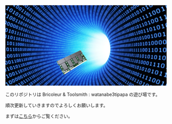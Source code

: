 <img width=720 alt=IMG src=cover.jpg>

このリポジトリは Bricoleur & Toolsmith : watanabe3tipapa の遊び場です。  

順次更新していきますのでよろしくお願いします。

まずは[こちら](https://watanabe3tipapa.github.io)からご覧ください。
